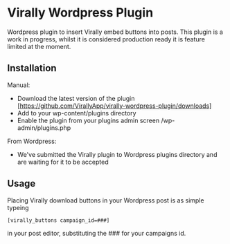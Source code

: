 Virally Wordpress Plugin
========================

Wordpress plugin to insert Virally embed buttons into posts. This plugin is a work in progress,
whilst it is considered production ready it is feature limited at the moment.

Installation
------------

Manual:
 * Download the latest version of the plugin [https://github.com/VirallyApp/virally-wordpress-plugin/downloads]
 * Add to your wp-content/plugins directory
 * Enable the plugin from your plugins admin screen /wp-admin/plugins.php

From Wordpress:
 * We've submitted the Virally plugin to Wordpress plugins directory and are waiting for it to be accepted

Usage
-----

Placing Virally download buttons in your Wordpress post is as simple typeing

`[virally_buttons campaign_id=###]`

in your post editor, substituting the ### for your campaigns id.

